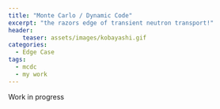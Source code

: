 ```yaml
---
title: "Monte Carlo / Dynamic Code"
excerpt: "the razors edge of transient neutron transport!"
header:
    teaser: assets/images/kobayashi.gif
categories:
  - Edge Case
tags:
  - mcdc
  - my work
---
```


Work in progress